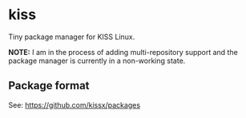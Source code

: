 # kiss

Tiny package manager for KISS Linux.

**NOTE:** I am in the process of adding multi-repository support and the package manager is currently in a non-working state.

## Package format

See: <https://github.com/kissx/packages>
